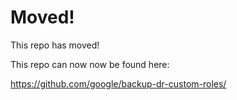 # Moved!

This repo has moved!

This repo can now now be found here:

https://github.com/google/backup-dr-custom-roles/
